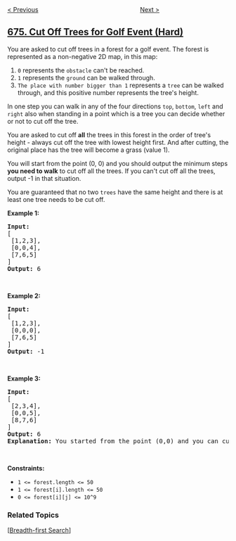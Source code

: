 <!--|This file generated by command(leetcode description); DO NOT EDIT.    |-->
<!--+----------------------------------------------------------------------+-->
<!--|@author    openset <openset.wang@gmail.com>                           |-->
<!--|@link      https://github.com/openset                                 |-->
<!--|@home      https://github.com/openset/leetcode                        |-->
<!--+----------------------------------------------------------------------+-->

[< Previous](../longest-continuous-increasing-subsequence "Longest Continuous Increasing Subsequence")
　　　　　　　　　　　　　　　　
[Next >](../implement-magic-dictionary "Implement Magic Dictionary")

## [675. Cut Off Trees for Golf Event (Hard)](https://leetcode.com/problems/cut-off-trees-for-golf-event "为高尔夫比赛砍树")

<p>You are asked to cut off trees in a forest for a golf event. The forest is represented as a non-negative 2D map, in this map:</p>

<ol>
	<li><code>0</code> represents the <code>obstacle</code> can&#39;t be reached.</li>
	<li><code>1</code> represents the <code>ground</code> can be walked through.</li>
	<li><code>The place with number bigger than 1</code> represents a <code>tree</code> can be walked through, and this positive number represents the tree&#39;s height.</li>
</ol>

<p>In one step you can walk in any of the four directions <code>top</code>, <code>bottom</code>, <code>left</code> and <code>right</code>&nbsp;also when standing in a point which is a tree you can decide whether or not to cut off the tree.</p>

<p>You are asked to cut off <b>all</b> the trees in this forest in the order of tree&#39;s height - always cut off the tree with lowest height first. And after cutting, the original place has the tree will become a grass (value 1).</p>

<p>You will start from the point (0, 0) and you should output the minimum steps <b>you need to walk</b> to cut off all the trees. If you can&#39;t cut off all the trees, output -1 in that situation.</p>

<p>You are guaranteed that no two <code>trees</code> have the same height and there is at least one tree needs to be cut off.</p>

<p><b>Example 1:</b></p>

<pre>
<b>Input:</b> 
[
 [1,2,3],
 [0,0,4],
 [7,6,5]
]
<b>Output:</b> 6
</pre>

<p>&nbsp;</p>

<p><b>Example 2:</b></p>

<pre>
<b>Input:</b> 
[
 [1,2,3],
 [0,0,0],
 [7,6,5]
]
<b>Output:</b> -1
</pre>

<p>&nbsp;</p>

<p><b>Example 3:</b></p>

<pre>
<b>Input:</b> 
[
 [2,3,4],
 [0,0,5],
 [8,7,6]
]
<b>Output:</b> 6
<b>Explanation:</b> You started from the point (0,0) and you can cut off the tree in (0,0) directly without walking.
</pre>

<p>&nbsp;</p>
<p><strong>Constraints:</strong></p>

<ul>
	<li><code>1 &lt;= forest.length &lt;= 50</code></li>
	<li><code>1 &lt;= forest[i].length &lt;= 50</code></li>
	<li><code>0 &lt;= forest[i][j]&nbsp;&lt;= 10^9</code></li>
</ul>

### Related Topics
  [[Breadth-first Search](../../tag/breadth-first-search/README.md)]
